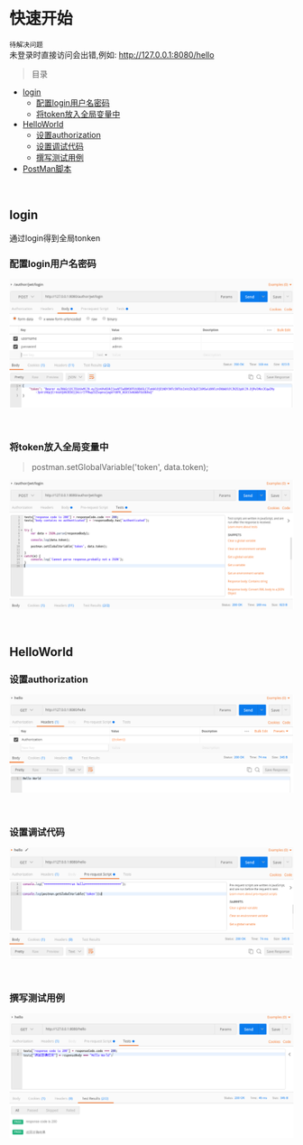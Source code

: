 # 快速开始


`待解决问题` <br>
未登录时直接访问会出错,例如: http://127.0.0.1:8080/hello

> 目录

* [login](#login)
    * [配置login用户名密码](#配置login用户名密码)
    * [将token放入全局变量中](#将token放入全局变量中)
* [HelloWorld](#helloworld)
    * [设置authorization](#设置authorization)
    * [设置调试代码](#设置调试代码)
    * [撰写测试用例](#撰写测试用例)
* [PostMan脚本](postman/wukong-donghai.postman_collection.json)    
        
<br>

## login

通过login得到全局tonken
  
### 配置login用户名密码



![alt](imgs/postman-login1.png)

<br>

### 将token放入全局变量中

> postman.setGlobalVariable('token', data.token);

![alt](imgs/postman-login2.png)

<br>


## HelloWorld


### 设置authorization

![alt](imgs/postman-hello1.png)

<br>


### 设置调试代码

![alt](imgs/postman-hello2.png)

<br>


### 撰写测试用例

![alt](imgs/postman-hello3.png)

<br>